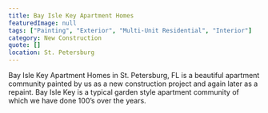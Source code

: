 ```yaml
---
title: Bay Isle Key Apartment Homes
featuredImage: null
tags: ["Painting", "Exterior", "Multi-Unit Residential", "Interior"]
category: New Construction
quote: []
location: St. Petersburg
---
```

Bay Isle Key Apartment Homes in St. Petersburg, FL is a beautiful apartment
community painted by us as a new construction project and again later as a
repaint. Bay Isle Key is a typical garden style apartment community of which we
have done 100’s over the years.
